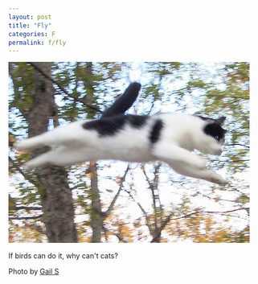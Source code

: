 ```yaml
---
layout: post
title: "Fly"
categories: F
permalink: f/fly
---
```


<img src="/images/f/fly.jpg">

If birds can do it, why can't cats?

Photo by <a href="http://www.flickr.com/photos/gspragin/2043558365/">Gail S</a>